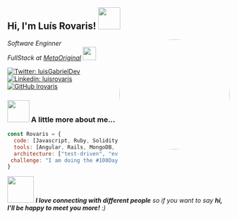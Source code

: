 <h2> Hi, I'm Luís Rovaris! 
    <img src="https://media.giphy.com/media/mGcNjsfWAjY5AEZNw6/giphy.gif" width="50">
</h2>
<img style="border-radius: 50%" align='right' src="https://camo.githubusercontent.com/0fc8c3b0b3a60d061f6f69bc0e7d8fdcab39d0108aaea52863863c20a86bb5a4/68747470733a2f2f6d656469612e67697068792e636f6d2f6d656469612f6768305252676b54586564764630704463302f67697068792e676966" width="250">
<p><em>Software Enginner
</br>
FullStack at <a href="https://metaoriginal.com/">MetaOriginal</a>
<img src="https://media.giphy.com/media/WUlplcMpOCEmTGBtBW/giphy.gif" width="30"> 
</em>
</p>

[![Twitter: luisGabrielDev](https://img.shields.io/twitter/follow/LuisGabrielDev?style=social)](https://twitter.com/LuisGabrielDev)
[![Linkedin: luisrovaris](https://img.shields.io/badge/-luisrovaris-blue?style=flat-square&logo=Linkedin&logoColor=white&link=https://www.linkedin.com/in/luisrovaris/)](https://www.linkedin.com/in/luisrovaris/)
[![GitHub lrovaris](https://img.shields.io/github/followers/lrovaris?label=follow&style=social)](https://github.com/lrovaris)


### <img src="https://media.giphy.com/media/VgCDAzcKvsR6OM0uWg/giphy.gif" width="50"> A little more about me...

```javascript
const Rovaris = {
  code: [Javascript, Ruby, Solidity, HTML, CSS, Python, C#],
  tools: [Angular, Rails, MongoDB, Node, Docker, Hardhat],
  architecture: ["test-driven", "event-driven", "design system pattern,"]
 challenge: "I am doing the #100DaysOfCode challenge focused on Angular and typescript"
}
```

<img src="https://media.giphy.com/media/LnQjpWaON8nhr21vNW/giphy.gif" width="60"> <em><b>I love connecting with different people</b> so if you want to say <b>hi, I'll be happy to meet you more!</b> :)</em>

